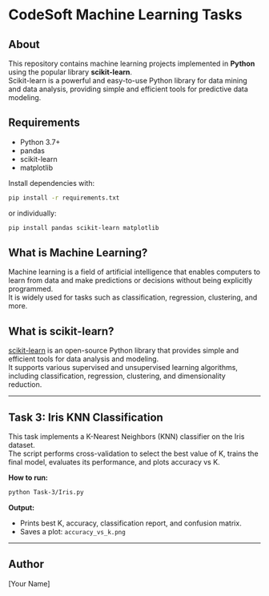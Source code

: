 # CodeSoft Machine Learning Tasks

## About

This repository contains machine learning projects implemented in **Python** using the popular library **scikit-learn**.  
Scikit-learn is a powerful and easy-to-use Python library for data mining and data analysis, providing simple and efficient tools for predictive data modeling.

## Requirements

- Python 3.7+
- pandas
- scikit-learn
- matplotlib

Install dependencies with:
```bash
pip install -r requirements.txt
```
or individually:
```bash
pip install pandas scikit-learn matplotlib
```

## What is Machine Learning?

Machine learning is a field of artificial intelligence that enables computers to learn from data and make predictions or decisions without being explicitly programmed.  
It is widely used for tasks such as classification, regression, clustering, and more.

## What is scikit-learn?

[scikit-learn](https://scikit-learn.org/) is an open-source Python library that provides simple and efficient tools for data analysis and modeling.  
It supports various supervised and unsupervised learning algorithms, including classification, regression, clustering, and dimensionality reduction.

---

## Task 3: Iris KNN Classification

This task implements a K-Nearest Neighbors (KNN) classifier on the Iris dataset.  
The script performs cross-validation to select the best value of K, trains the final model, evaluates its performance, and plots accuracy vs K.

**How to run:**
```bash
python Task-3/Iris.py
```

**Output:**
- Prints best K, accuracy, classification report, and confusion matrix.
- Saves a plot: `accuracy_vs_k.png`

---

## Author

[Your Name]
